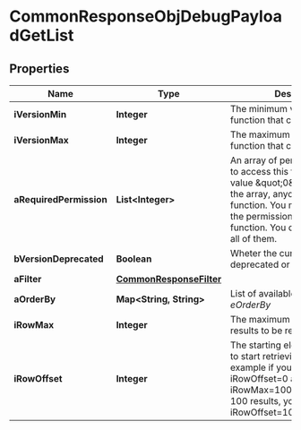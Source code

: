 

# CommonResponseObjDebugPayloadGetList

## Properties

Name | Type | Description | Notes
------------ | ------------- | ------------- | -------------
**iVersionMin** | **Integer** | The minimum version of the function that can be called | 
**iVersionMax** | **Integer** | The maximum version of the function that can be called | 
**aRequiredPermission** | **List&lt;Integer&gt;** | An array of permissions required to access this function.  If the value \&quot;0\&quot; is present in the array, anyone can call this function.  You must have one of the permission to access the function. You don&#39;t need to have all of them. | 
**bVersionDeprecated** | **Boolean** | Wheter the current route is deprecated or not | 
**aFilter** | [**CommonResponseFilter**](CommonResponseFilter.md) |  | 
**aOrderBy** | **Map&lt;String, String&gt;** | List of available values for *eOrderBy* | 
**iRowMax** | **Integer** | The maximum numbers of results to be returned | 
**iRowOffset** | **Integer** | The starting element from where to start retrieving the results. For example if you started at iRowOffset&#x3D;0 and asked for iRowMax&#x3D;100, to get the next 100 results, you could specify iRowOffset&#x3D;100&amp;iRowMax&#x3D;100, | 




